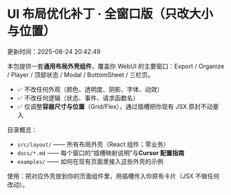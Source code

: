# UI 布局优化补丁 · 全窗口版（只改大小与位置）

更新时间：2025-08-24 20:42:49

本包提供一套**通用布局外壳组件**，覆盖你 WebUI 的主要窗口：Export / Organize / Player / 顶部状态 / Modal / BottomSheet / 三栏页。
- ✅ 不改任何外观（颜色、透明度、阴影、字体、动效）
- ✅ 不改任何逻辑（状态、事件、请求函数名）
- ✅ 仅调整**容器尺寸与位置**（Grid/Flex），通过插槽把你现有 JSX 原封不动塞入

目录概览：
- `src/layout/` —— 所有布局外壳（React 组件；零业务）
- `docs/*.md` —— 每个窗口的“插槽映射说明”与**Cursor 配置指南**
- `examples/` —— 如何在现有页面里接入这些外壳的示例

使用：把对应外壳放到你的页面组件里，用插槽传入你原有卡片（JSX 不做任何改动）。
